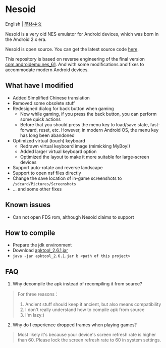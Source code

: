 # Nesoid

English | [简体中文](README_CH.MD)

Nesoid is a very old NES emulator for Android devices, which was born in the Android 2.x era.

Nesoid is open source. You can get the latest source code [here](https://sourceforge.net/p/nesoid/code/).

This repository is based on reverse engineering of the final version [com.androidemu.nes_61](https://sourceforge.net/projects/nesoid/files/com.androidemu.nes_61.apk/download). And with some modifications and fixes to accommodate modern Android devices.

## What have I modified

- Added Simplified Chinese translation
- Removed some obsolete stuff
- Redesigned dialog for back button when gaming
  - Now while gaming, if you press the back button, you can perform some quick actions
  - Before that you should press the menu key to load/save state, fast-forward, reset, etc. However, in modern Android OS, the menu key has long been abandoned
- Optimized virtual (touch) keyboard
  - Redrawn virtual keyboard image (mimicking MyBoy!)
  - Added larger virtual keyboard option
  - Optimized the layout to make it more suitable for large-screen devices
- Support auto-rotate and reverse landscape
- Support to open nsf files directly
- Change the save location of in-game screenshots to `/sdcard/Pictures/Screenshots`
- ... and some other fixes

## Known issues

- Can not open FDS rom, although Nesoid claims to support

## How to compile

- Prepare the jdk environment
- Download [apktool_2.6.1.jar](https://github.com/iBotPeaches/Apktool/releases/download/v2.6.1/apktool_2.6.1.jar)
- `java -jar apktool_2.6.1.jar b <path of this project>`

## FAQ

1. Why decompile the apk instead of recompiling it from source?

> For three reasons：
> 1. Ancient stuff should keep it ancient, but also means compatibility
> 2. I don't really understand how to compile apk from source
> 3. I'm lazy:)

2. Why do I experience dropped frames when playing games?

> Most likely it's because your device's screen refresh rate is higher than 60. Please lock the screen refresh rate to 60 in system settings.